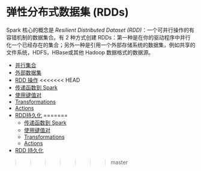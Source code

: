 # 弹性分布式数据集 (RDDs)

Spark 核心的概念是 _Resilient Distributed Dataset (RDD)_：一个可并行操作的有容错机制的数据集合。有 2 种方式创建 RDDs：第一种是在你的驱动程序中并行化一个已经存在的集合；另外一种是引用一个外部存储系统的数据集，例如共享的文件系统，HDFS，HBase或其他 Hadoop 数据格式的数据源。

* [并行集合](parallelized-collections.md)
* [外部数据集](external-datasets.md)
* [RDD 操作](rdd-operations.md)
<<<<<<< HEAD
* [传递函数到 Spark](passing-functions-to-spark.md)
* [使用键值对](working-with-key-value-pairs.md)
* [Transformations](transformations.md)
* [Actions](actions.md)
* [RDD持久化](rdd-persistences.md)
=======
  * [传递函数到 Spark](passing-functions-to-spark.md)
  * [使用键值对](working-with-key-value-pairs.md)
  * [Transformations](transformations.md)
  * [Actions](actions.md)
* [RDD 持久化](rdd_persistence.md)
>>>>>>> master
